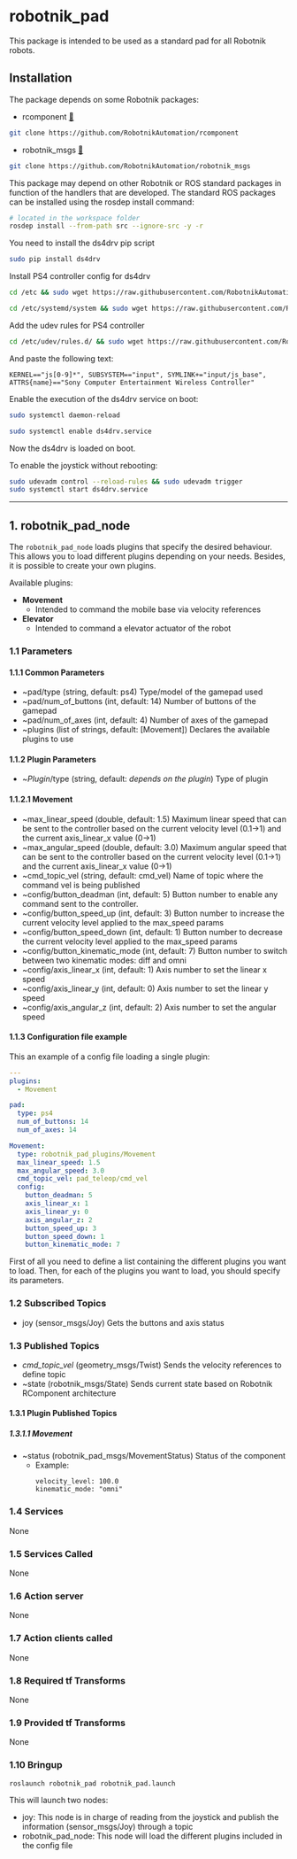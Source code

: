 # robotnik_pad

This package is intended to be used as a standard pad for all Robotnik robots.

## Installation

The package depends on some Robotnik packages:

- rcomponent [🔗](https://github.com/RobotnikAutomation/rcomponent/)
```bash
git clone https://github.com/RobotnikAutomation/rcomponent
```
- robotnik_msgs [🔗](https://github.com/RobotnikAutomation/robotnik_msgs/)
```bash
git clone https://github.com/RobotnikAutomation/robotnik_msgs
```

This package may depend on other Robotnik or ROS standard packages in function of the handlers that are developed. The standard ROS packages can be installed using the rosdep install command:

```bash
# located in the workspace folder
rosdep install --from-path src --ignore-src -y -r
```

You need to install the ds4drv pip script

```bash
sudo pip install ds4drv
```

Install PS4 controller config for ds4drv
```bash
cd /etc && sudo wget https://raw.githubusercontent.com/RobotnikAutomation/robotnik_pad/master/ds4drv.conf
```
```bash
cd /etc/systemd/system && sudo wget https://raw.githubusercontent.com/RobotnikAutomation/robotnik_pad/master/ds4drv.service
```
Add the udev rules for PS4 controller

```bash
cd /etc/udev/rules.d/ && sudo wget https://raw.githubusercontent.com/RobotnikAutomation/robotnik_pad/master/55-ds4drv.rules
```
And paste the following text:
```
KERNEL=="js[0-9]*", SUBSYSTEM=="input", SYMLINK+="input/js_base", ATTRS{name}=="Sony Computer Entertainment Wireless Controller"
```

Enable the execution of the ds4drv service on boot:
```bash
sudo systemctl daemon-reload
```
```bash
sudo systemctl enable ds4drv.service
```
Now the ds4drv is loaded on boot.

To enable the joystick without rebooting:

```bash
sudo udevadm control --reload-rules && sudo udevadm trigger
sudo systemctl start ds4drv.service
```

---
## 1. robotnik_pad_node

The `robotnik_pad_node` loads plugins that specify the desired behaviour. This allows you to load different plugins depending on your needs. Besides, it is possible to create your own plugins.

Available plugins:
  * **Movement**
    * Intended to command the mobile base via velocity references
  * **Elevator**
    * Intended to command a elevator actuator of the robot

### 1.1 Parameters

#### 1.1.1 Common Parameters

* ~pad/type (string, default: ps4)
   Type/model of the gamepad used
* ~pad/num_of_buttons (int, default: 14)
   Number of buttons of the gamepad
* ~pad/num_of_axes (int, default: 4)
   Number of axes of the gamepad
* ~plugins (list of strings, default: [Movement])
   Declares the available plugins to use


#### 1.1.2 Plugin Parameters

*  ~*Plugin*/type (string, default: *depends on the plugin*)
   Type of plugin

#### 1.1.2.1 Movement

* ~max_linear_speed (double, default: 1.5)
  Maximum linear speed that can be sent to the controller based on the current velocity level (0.1->1) and the current axis_linear_x value (0->1)  
* ~max_angular_speed (double, default: 3.0)
  Maximum angular speed that can be sent to the controller based on the current velocity level (0.1->1) and the current axis_linear_x value (0->1)  
* ~cmd_topic_vel (string, default: cmd_vel)
  Name of topic where the command vel is being published
* ~config/button_deadman (int, default: 5)
  Button number to enable any command sent to the controller.
* ~config/button_speed_up (int, default: 3)
  Button number to increase the current velocity level applied to the max_speed params
* ~config/button_speed_down (int, default: 1)
  Button number to decrease the current velocity level applied to the max_speed params
* ~config/button_kinematic_mode (int, default: 7)
  Button number to switch between two kinematic modes: diff and omni
* ~config/axis_linear_x (int, default: 1)
  Axis number to set the linear x speed
* ~config/axis_linear_y (int, default: 0)
  Axis number to set the linear y speed
* ~config/axis_angular_z (int, default: 2)
  Axis number to set the angular speed

#### 1.1.3 Configuration file example

This an example of a config file loading a single plugin:

```yaml
---
plugins:
  - Movement

pad:
  type: ps4
  num_of_buttons: 14
  num_of_axes: 14

Movement:
  type: robotnik_pad_plugins/Movement
  max_linear_speed: 1.5
  max_angular_speed: 3.0
  cmd_topic_vel: pad_teleop/cmd_vel
  config:
    button_deadman: 5
    axis_linear_x: 1
    axis_linear_y: 0
    axis_angular_z: 2
    button_speed_up: 3
    button_speed_down: 1
    button_kinematic_mode: 7
```

First of all you need to define a list containing the different plugins you want to load. Then, for each of the plugins you want to load, you should specify its parameters.

### 1.2 Subscribed Topics

* joy (sensor_msgs/Joy)
  Gets the buttons and axis status

### 1.3 Published Topics

* *cmd_topic_vel* (geometry_msgs/Twist)
  Sends the velocity references to define topic
* ~state (robotnik_msgs/State)
  Sends current state based on Robotnik RComponent architecture

#### 1.3.1 Plugin Published Topics

##### 1.3.1.1 Movement

* ~status (robotnik_pad_msgs/MovementStatus)
  Status of the component
  * Example:
    ```
    velocity_level: 100.0
    kinematic_mode: "omni"
    ```

### 1.4 Services

None

### 1.5 Services Called

None

### 1.6 Action server

None

### 1.7 Action clients called

None

### 1.8 Required tf Transforms

None

### 1.9 Provided tf Transforms

None

### 1.10 Bringup

```bash
roslaunch robotnik_pad robotnik_pad.launch
```

This will launch two nodes:
- joy: This node is in charge of reading from the joystick and publish the information (sensor_msgs/Joy) through a topic
- robotnik_pad_node: This node will load the different plugins included in the config file
